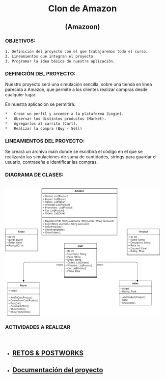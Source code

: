 <h1 align="center">Clon de Amazon</h1>
<h2 align="center">(Amazoon)</h2>




### OBJETIVOS:

    1. Definición del proyecto con el que trabajaremos todo el curso.
    2. Lineamientos que integran el proyecto.
    3. Programar la idea básica de nuestra aplicación.


### DEFINICIÓN DEL PROYECTO:

Nuestro proyecto será una simulación sencilla, sobre una tienda en línea parecida a Amazon, que permite a los clientes realizar compras desde cualquier lugar.

En nuestra aplicación se permitirá:

    *   Crear un perfil y acceder a la plataforma (Login).
    *   Observar los distintos productos (Market).
    *   Agregarlos al carrito (Cart).
    *   Realizar la compra (Buy - Sell)


### LINEAMIENTOS DEL PROYECTO:

Se creará un archivo main donde se escribirá el código en el que se realizarán las simulaciones de suma de cantidades, strings para guardar el usuario, contraseña e identificar las compras.


### DIAGRAMA DE CLASES:    
&nbsp; 
![Amazoon Diagrama](Resources/amazoon.png)


### ACTIVIDADES A REALIZAR
&nbsp; 


-  ## [RETOS & POSTWORKS](https://github.com/mrivh/Proyecto_DM_F2_Amazoon)

-  ## [Documentación del proyecto](https://docs.google.com/document/d/1YrtnnxGDdjBmVxc9vS5QLqtzGQoeCXrI8yFs6wI2VU0/edit#)


